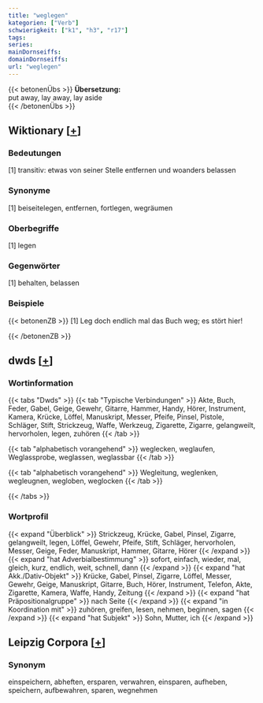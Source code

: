 ```yaml
---
title: "weglegen"
kategorien: ["Verb"]
schwierigkeit: ["k1", "h3", "r17"]
tags:
series:
mainDornseiffs:
domainDornseiffs:
url: "weglegen"
---
```


{{< betonenÜbs >}}
**Übersetzung:**  
put away, lay  away, lay  aside  
{{< /betonenÜbs >}}

## Wiktionary [[+](https://de.wiktionary.org/wiki/weglegen)]

### Bedeutungen
[1] transitiv: etwas von seiner Stelle entfernen und woanders belassen  

### Synonyme
[1] beiseitelegen, entfernen, fortlegen, wegräumen  

### Oberbegriffe
[1] legen  

### Gegenwörter
[1] behalten, belassen  

### Beispiele
{{< betonenZB >}}
[1] Leg doch endlich mal das Buch weg; es stört hier!  

{{< /betonenZB >}}


## dwds [[+](https://www.dwds.de/wb/weglegen)]

### Wortinformation
{{< tabs "Dwds" >}}
{{< tab "Typische Verbindungen" >}}
Akte, Buch, Feder, Gabel, Geige, Gewehr, Gitarre, Hammer, Handy, Hörer, Instrument, Kamera, Krücke, Löffel, Manuskript, Messer, Pfeife, Pinsel, Pistole, Schläger, Stift, Strickzeug, Waffe, Werkzeug, Zigarette, Zigarre, gelangweilt, hervorholen, legen, zuhören
{{< /tab >}}

{{< tab "alphabetisch vorangehend" >}}
weglecken, weglaufen, Weglassprobe, weglassen, weglassbar
{{< /tab >}}

{{< tab "alphabetisch vorangehend" >}}
Wegleitung, weglenken, wegleugnen, wegloben, weglocken
{{< /tab >}}

{{< /tabs >}}

### Wortprofil
{{< expand "Überblick" >}} Strickzeug, Krücke, Gabel, Pinsel, Zigarre, gelangweilt, legen, Löffel, Gewehr, Pfeife, Stift, Schläger, hervorholen, Messer, Geige, Feder, Manuskript, Hammer, Gitarre, Hörer {{< /expand >}}
{{< expand "hat Adverbialbestimmung" >}} sofort, einfach, wieder, mal, gleich, kurz, endlich, weit, schnell, dann {{< /expand >}}
{{< expand "hat Akk./Dativ-Objekt" >}} Krücke, Gabel, Pinsel, Zigarre, Löffel, Messer, Gewehr, Geige, Manuskript, Gitarre, Buch, Hörer, Instrument, Telefon, Akte, Zigarette, Kamera, Waffe, Handy, Zeitung {{< /expand >}}
{{< expand "hat Präpositionalgruppe" >}} nach Seite {{< /expand >}}
{{< expand "in Koordination mit" >}} zuhören, greifen, lesen, nehmen, beginnen, sagen {{< /expand >}}
{{< expand "hat Subjekt" >}} Sohn, Mutter, ich {{< /expand >}}

## Leipzig Corpora [[+](https://corpora.uni-leipzig.de/en/res?word=weglegen&corpusId=deu_newscrawl-public_2018)]


### Synonym
einspeichern, abheften, ersparen, verwahren, einsparen, aufheben, speichern, aufbewahren, sparen, wegnehmen

